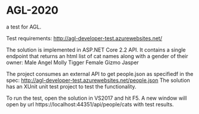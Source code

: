 # AGL-2020

a test for AGL.

Test requirements: http://agl-developer-test.azurewebsites.net/

The solution is implemented in ASP.NET Core 2.2 API. It contains a single endpoint that returns an html list of cat names along with a gender of their owner:
Male
	Angel
	Molly
	Tigger
Female
	Gizmo
	Jasper
	
The project consumes an external API to get people.json as specifiedf in the spec:	http://agl-developer-test.azurewebsites.net/people.json
The solution has an XUnit unit test project to test the functionality.
	
To run the test, open the solution in VS2017 and hit F5. A new window will open by url https://localhost:44351/api/people/cats with test results.

